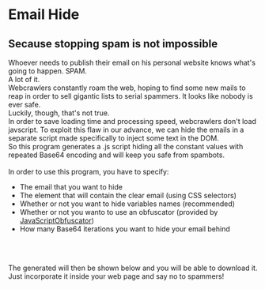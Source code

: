   <h1>Email Hide</h1>
  <h2>Secause stopping spam is not impossible</h2>
  <p>
    Whoever needs to publish their email on his personal website knows what's going to happen. <span class="bold">SPAM.</span> <br>
    A <span class="bold">lot</span> of it.<br>
    Webcrawlers constantly roam the web, hoping to find some new mails to reap in order to sell gigantic lists to serial spammers.
    It looks like nobody is ever safe. <br>
    Luckily, though, that's not true. <br>
    In order to save loading time and processing speed, webcrawlers don't load javscript.
    To exploit this flaw in our advance, we can hide the emails in a separate script made specifically to inject some text in the DOM. <br>
    So this program generates a .js script hiding all the constant values with repeated Base64 encoding and will keep you safe from spambots.
    <br><br>
    In order to use this program, you have to specify:
  </p>
    <ul>
      <li>The email that you want to hide</li>
      <li>The element that will contain the clear email (using CSS selectors)</li>
      <li>Whether or not you want to hide variables names (recommended)</li>
      <li>Whether or not you wanto to use an obfuscator (provided by <a href="https://github.com/javascript-obfuscator/javascript-obfuscator">JavaScriptObfuscator</a>)
      <li>How many Base64 iterations you want to hide your email behind</li>
    </ul>
    <br><br>
    <p>
      The generated will then be shown below and you will be able to download it. Just incorporate it inside your web page and say no to spammers!
    </p>
    <br><br>
